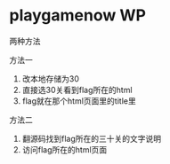 # playgamenow WP

两种方法

方法一

1. 改本地存储为30
2. 直接选30关看到flag所在的html
3. flag就在那个html页面里的title里

方法二

1. 翻源码找到flag所在的三十关的文字说明
2. 访问flag所在的html页面

